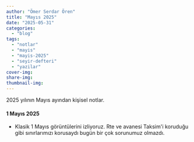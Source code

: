 ```yaml
---
author: "Ömer Serdar Ören"
title: "Mayıs 2025"
date: "2025-05-31"
categories: 
  - "blog"
tags: 
  - "notlar"
  - "mayis"
  - "mayis-2025"
  - "seyir-defteri"
  - "yazilar"
cover-img: 
share-img: 
thumbnail-img: 
---
```


2025 yılının Mayıs ayından kişisel notlar.

#### 1 Mayıs 2025

- Klasik 1 Mayıs görüntülerini izliyoruz. Rte ve avanesi Taksim'i koruduğu gibi sınırlarımızı korusaydı bugün bir çok sorunumuz olmazdı.